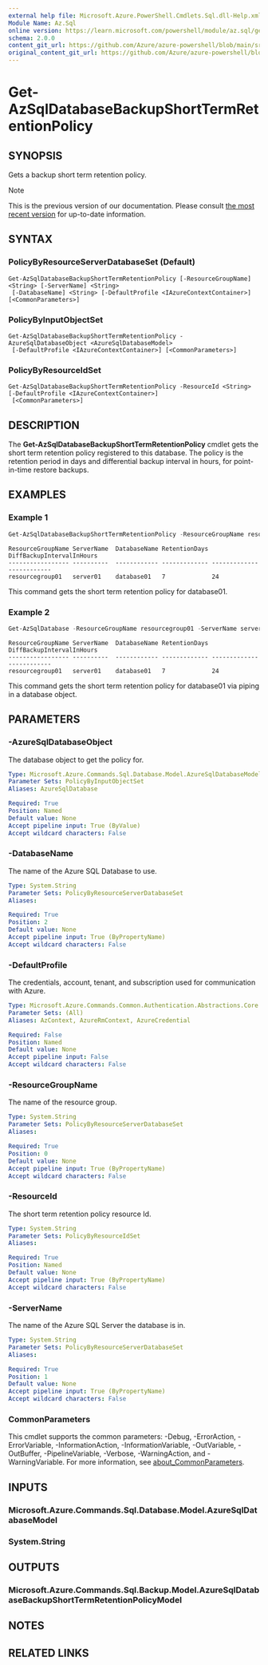 ```yaml
---
external help file: Microsoft.Azure.PowerShell.Cmdlets.Sql.dll-Help.xml
Module Name: Az.Sql
online version: https://learn.microsoft.com/powershell/module/az.sql/get-azsqldatabasebackupshorttermretentionpolicy
schema: 2.0.0
content_git_url: https://github.com/Azure/azure-powershell/blob/main/src/Sql/Sql/help/Get-AzSqlDatabaseBackupShortTermRetentionPolicy.md
original_content_git_url: https://github.com/Azure/azure-powershell/blob/main/src/Sql/Sql/help/Get-AzSqlDatabaseBackupShortTermRetentionPolicy.md
---
```


# Get-AzSqlDatabaseBackupShortTermRetentionPolicy

## SYNOPSIS
Gets a backup short term retention policy.

> [!NOTE]
>This is the previous version of our documentation. Please consult [the most recent version](/powershell/module/az.sql/get-azsqldatabasebackupshorttermretentionpolicy) for up-to-date information.

## SYNTAX

### PolicyByResourceServerDatabaseSet (Default)
```
Get-AzSqlDatabaseBackupShortTermRetentionPolicy [-ResourceGroupName] <String> [-ServerName] <String>
 [-DatabaseName] <String> [-DefaultProfile <IAzureContextContainer>] [<CommonParameters>]
```

### PolicyByInputObjectSet
```
Get-AzSqlDatabaseBackupShortTermRetentionPolicy -AzureSqlDatabaseObject <AzureSqlDatabaseModel>
 [-DefaultProfile <IAzureContextContainer>] [<CommonParameters>]
```

### PolicyByResourceIdSet
```
Get-AzSqlDatabaseBackupShortTermRetentionPolicy -ResourceId <String> [-DefaultProfile <IAzureContextContainer>]
 [<CommonParameters>]
```

## DESCRIPTION
The **Get-AzSqlDatabaseBackupShortTermRetentionPolicy** cmdlet gets the short term retention policy registered to this database.
The policy is the retention period in days and differential backup interval in hours, for point-in-time restore backups.

## EXAMPLES

### Example 1
```powershell
Get-AzSqlDatabaseBackupShortTermRetentionPolicy -ResourceGroupName resourcegroup01 -ServerName server01 -DatabaseName database01
```

```output
ResourceGroupName ServerName  DatabaseName RetentionDays DiffBackupIntervalInHours
----------------- ----------  ------------ ------------- -------------------------
resourcegroup01   server01    database01   7             24
```

This command gets the short term retention policy for database01.

### Example 2
```powershell
Get-AzSqlDatabase -ResourceGroupName resourcegroup01 -ServerName server01 -DatabaseName database01 | Get-AzSqlDatabaseBackupShortTermRetentionPolicy
```

```output
ResourceGroupName ServerName  DatabaseName RetentionDays DiffBackupIntervalInHours
----------------- ----------  ------------ ------------- -------------------------
resourcegroup01   server01    database01   7             24
```

This command gets the short term retention policy for database01 via piping in a database object.

## PARAMETERS

### -AzureSqlDatabaseObject
The database object to get the policy for.

```yaml
Type: Microsoft.Azure.Commands.Sql.Database.Model.AzureSqlDatabaseModel
Parameter Sets: PolicyByInputObjectSet
Aliases: AzureSqlDatabase

Required: True
Position: Named
Default value: None
Accept pipeline input: True (ByValue)
Accept wildcard characters: False
```

### -DatabaseName
The name of the Azure SQL Database to use.

```yaml
Type: System.String
Parameter Sets: PolicyByResourceServerDatabaseSet
Aliases:

Required: True
Position: 2
Default value: None
Accept pipeline input: True (ByPropertyName)
Accept wildcard characters: False
```

### -DefaultProfile
The credentials, account, tenant, and subscription used for communication with Azure.

```yaml
Type: Microsoft.Azure.Commands.Common.Authentication.Abstractions.Core.IAzureContextContainer
Parameter Sets: (All)
Aliases: AzContext, AzureRmContext, AzureCredential

Required: False
Position: Named
Default value: None
Accept pipeline input: False
Accept wildcard characters: False
```

### -ResourceGroupName
The name of the resource group.

```yaml
Type: System.String
Parameter Sets: PolicyByResourceServerDatabaseSet
Aliases:

Required: True
Position: 0
Default value: None
Accept pipeline input: True (ByPropertyName)
Accept wildcard characters: False
```

### -ResourceId
The short term retention policy resource Id.

```yaml
Type: System.String
Parameter Sets: PolicyByResourceIdSet
Aliases:

Required: True
Position: Named
Default value: None
Accept pipeline input: True (ByPropertyName)
Accept wildcard characters: False
```

### -ServerName
The name of the Azure SQL Server the database is in.

```yaml
Type: System.String
Parameter Sets: PolicyByResourceServerDatabaseSet
Aliases:

Required: True
Position: 1
Default value: None
Accept pipeline input: True (ByPropertyName)
Accept wildcard characters: False
```

### CommonParameters
This cmdlet supports the common parameters: -Debug, -ErrorAction, -ErrorVariable, -InformationAction, -InformationVariable, -OutVariable, -OutBuffer, -PipelineVariable, -Verbose, -WarningAction, and -WarningVariable. For more information, see [about_CommonParameters](http://go.microsoft.com/fwlink/?LinkID=113216).

## INPUTS

### Microsoft.Azure.Commands.Sql.Database.Model.AzureSqlDatabaseModel

### System.String

## OUTPUTS

### Microsoft.Azure.Commands.Sql.Backup.Model.AzureSqlDatabaseBackupShortTermRetentionPolicyModel

## NOTES

## RELATED LINKS
